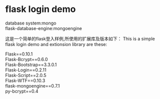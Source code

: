 **flask login demo**
====================
database system:mongo <br />
flask-database-engine:mongoengine <br />

这是一个简单的flask登入样例,所使用的扩展库及版本如下：
This is a simple flask login demo and extionsion library are these:

Flask==0.10.1 <br />
Flask-Bcrypt==0.6.0 <br />
Flask-Bootstrap==3.3.0.1 <br />
Flask-Login==0.2.11 <br />
Flask-Script==2.0.5 <br />
Flask-WTF==0.10.3 <br />
flask-mongoengine==0.7.1 <br />
py-bcrypt==0.4 <br />


